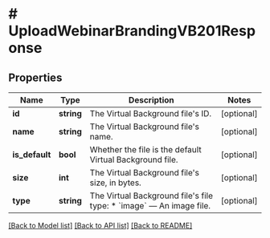 # # UploadWebinarBrandingVB201Response

## Properties

Name | Type | Description | Notes
------------ | ------------- | ------------- | -------------
**id** | **string** | The Virtual Background file&#39;s ID. | [optional]
**name** | **string** | The Virtual Background file&#39;s name. | [optional]
**is_default** | **bool** | Whether the file is the default Virtual Background file. | [optional]
**size** | **int** | The Virtual Background file&#39;s size, in bytes. | [optional]
**type** | **string** | The Virtual Background file&#39;s file type:  * &#x60;image&#x60; — An image file. | [optional]

[[Back to Model list]](../../README.md#models) [[Back to API list]](../../README.md#endpoints) [[Back to README]](../../README.md)
